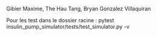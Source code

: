 Gibier Maxime, The Hau Tang, Bryan Gonzalez Villaquiran

Pour les test dans le dossier racine :
pytest insulin_pump_simulator/tests/test_simulator.py -v
